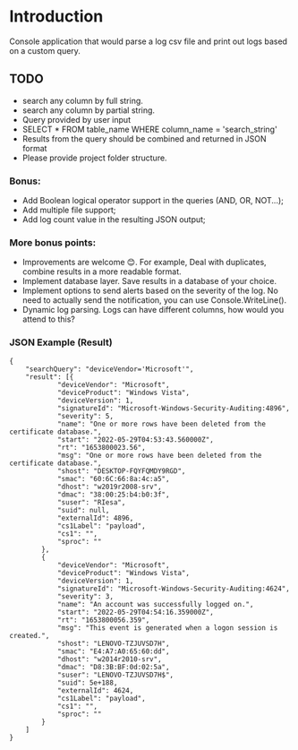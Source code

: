 ﻿# Introduction
Console application that would parse a log csv file and print out logs based on a custom query.

## TODO
* search any column by full string.
* search any column by partial string.
* Query provided by user input
* SELECT * FROM table_name WHERE column_name = 'search_string'
* Results from the query should be combined and returned in JSON format
* Please provide project folder structure.

### Bonus: 
* Add Boolean logical operator support in the queries (AND, OR, NOT...);
* Add multiple file support;
* Add log count value in the resulting JSON output;

### More bonus points:

* Improvements are welcome 😊. For example, Deal with duplicates, combine results in a more readable format.
* Implement database layer. Save results in a database of your choice.
* Implement options to send alerts based on the severity of the log. No need to actually send the notification, you can use Console.WriteLine().
* Dynamic log parsing. Logs can have different columns, how would you attend to this?

### JSON Example (Result)
```
{
	"searchQuery": "deviceVendor='Microsoft'",
	"result": [{
			"deviceVendor": "Microsoft",
			"deviceProduct": "Windows Vista",
			"deviceVersion": 1,
			"signatureId": "Microsoft-Windows-Security-Auditing:4896",
			"severity": 5,
			"name": "One or more rows have been deleted from the certificate database.",
			"start": "2022-05-29T04:53:43.560000Z",
			"rt": "1653800023.56",
			"msg": "One or more rows have been deleted from the certificate database.",
			"shost": "DESKTOP-FQYFQMDY9RGD",
			"smac": "60:6C:66:8a:4c:a5",
			"dhost": "w2019r2008-srv",
			"dmac": "38:00:25:b4:b0:3f",
			"suser": "RIesa",
			"suid": null,
			"externalId": 4896,
			"cs1Label": "payload",
			"cs1": "",
			"sproc": ""
		},
		{
			"deviceVendor": "Microsoft",
			"deviceProduct": "Windows Vista",
			"deviceVersion": 1,
			"signatureId": "Microsoft-Windows-Security-Auditing:4624",
			"severity": 3,
			"name": "An account was successfully logged on.",
			"start": "2022-05-29T04:54:16.359000Z",
			"rt": "1653800056.359",
			"msg": "This event is generated when a logon session is created.",
			"shost": "LENOVO-TZJUVSD7H",
			"smac": "E4:A7:A0:65:60:dd",
			"dhost": "w2014r2010-srv",
			"dmac": "D8:3B:BF:0d:02:5a",
			"suser": "LENOVO-TZJUVSD7H$",
			"suid": 5e+188,
			"externalId": 4624,
			"cs1Label": "payload",
			"cs1": "",
			"sproc": ""
		}
	]
}
